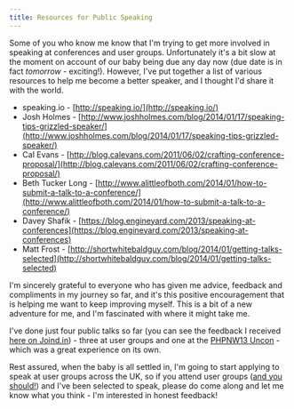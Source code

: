 ```yaml
---
title: Resources for Public Speaking
---
```

Some of you who know me know that I'm trying to get more involved in speaking at conferences and user groups. Unfortunately it's a bit slow at the moment on account of our baby being due any day now (due date is in fact *tomorrow* - exciting!). However, I've put together a list of various resources to help me become a better speaker, and I thought I'd share it with the world.

* speaking.io - [http://speaking.io/](http://speaking.io/)
* Josh Holmes - [http://www.joshholmes.com/blog/2014/01/17/speaking-tips-grizzled-speaker/](http://www.joshholmes.com/blog/2014/01/17/speaking-tips-grizzled-speaker/)
* Cal Evans - [http://blog.calevans.com/2011/06/02/crafting-conference-proposal/](http://blog.calevans.com/2011/06/02/crafting-conference-proposal/)
* Beth Tucker Long - [http://www.alittleofboth.com/2014/01/how-to-submit-a-talk-to-a-conference/](http://www.alittleofboth.com/2014/01/how-to-submit-a-talk-to-a-conference/)
* Davey Shafik - [https://blog.engineyard.com/2013/speaking-at-conferences](https://blog.engineyard.com/2013/speaking-at-conferences)
* Matt Frost - [http://shortwhitebaldguy.com/blog/2014/01/getting-talks-selected](http://shortwhitebaldguy.com/blog/2014/01/getting-talks-selected)

I'm sincerely grateful to everyone who has given me advice, feedback and compliments in my journey so far, and it's this positive encouragement that is helping me want to keep improving myself. This is a bit of a new adventure for me, and I'm fascinated with where it might take me.

I've done just four public talks so far (you can see the feedback I received [here on Joind.in](https://joind.in/user/view/22381)) - three at user groups and one at the [PHPNW13 Uncon](http://conference.phpnw.org.uk/phpnw13/unconference/) - which was a great experience on its own.

Rest assured, when the baby is all settled in, I'm going to start applying to speak at user groups across the UK, so if you attend user groups ([and you should!](http://www.dragonbe.com/2014/02/theres-no-php-user-group-here.html)) and I've been selected to speak, please do come along and let me know what you think - I'm interested in honest feedback!
